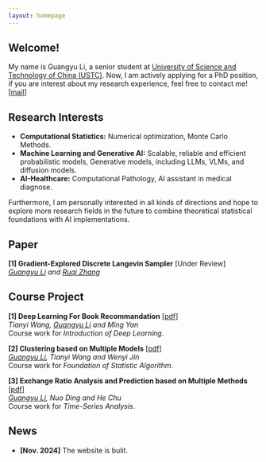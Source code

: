 ```yaml
---
layout: homepage
---
```


## Welcome!

My name is Guangyu Li, a senior student at [University of Science and Technology of China (USTC)](https://en.ustc.edu.cn/). Now, I am actively applying for a PhD position, if you are interest about my research experience, feel free to contact me![[mail](flipped@mail.ustc.edu.cn)]

## Research Interests

- **Computational Statistics:** Numerical optimization, Monte Carlo Methods.
- **Machine Learning and Generative AI:** Scalable, reliable and efficient probabilistic models, Generative models, including LLMs, VLMs, and diffusion models.
- **AI-Healthcare:** Computational Pathology, AI assistant in medical diagnose.

Furthermore, I am personally interested in all kinds of directions and hope to explore more research fields in the future to combine theoretical statistical foundations with AI implementations.

## Paper
<b>[1] Gradient-Explored Discrete Langevin Sampler</b> [Under Review]<br/>
*<u>Guangyu Li</u> and [Ruqi Zhang](https://ruqizhang.github.io/)* <br/>

## Course Project

<b>[1] Deep Learning For Book Recommandation</b> [[pdf](../assets/files/Deep_Learning_for_Recommendation.pdf)]<br/>
*Tianyi Wang, <u>Guangyu Li</u> and Ming Yan* <br/>
Course work for *Introduction of Deep Learning*.

<b>[2] Clustering based on Multiple Models</b> [[pdf](../assets/files/SA_FINAL(1).pdf)]<br/>
*<u>Guangyu Li</u>, Tianyi Wang and Wenyi Jin* <br/>
Course work for *Foundation of Statistic Algorithm*.

<b>[3] Exchange Ratio Analysis and Prediction based on Multiple Methods</b> [[pdf](../assets/files/ratio.pdf)]<br/>
*<u>Guangyu Li</u>, Nuo Ding and He Chu* <br/>
Course work for *Time-Series Analysis*.



## News

- **[Nov. 2024]** The website is bulit.
